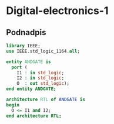 # Digital-electronics-1

## Podnadpis

```vhdl
library IEEE;
use IEEE.std_logic_1164.all;

entity ANDGATE is
  port ( 
    I1 : in std_logic;
    I2 : in std_logic;
    O  : out std_logic);
end entity ANDGATE;

architecture RTL of ANDGATE is
begin
  O <= I1 and I2;
end architecture RTL;
```

